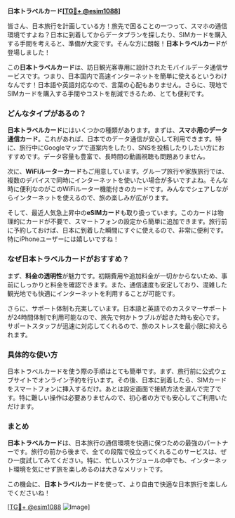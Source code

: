 **日本トラベルカード[[TG💪+ @esim1088](https://t.me/s/esim1088)]**

皆さん、日本旅行を計画している方！旅先で困ることの一つって、スマホの通信環境ですよね？日本に到着してからデータプランを探したり、SIMカードを購入する手間を考えると、準備が大変です。そんな方に朗報！**日本トラベルカード**が登場しました！

この**日本トラベルカード**は、訪日観光客専用に設計されたモバイルデータ通信サービスです。つまり、日本国内で高速インターネットを簡単に使えるというわけなんです！日本語や英語対応なので、言葉の心配もありません。さらに、現地でSIMカードを購入する手間やコストを削減できるため、とても便利です。

### **どんなタイプがあるの？**

**日本トラベルカード**にはいくつかの種類があります。まずは、**スマホ用のデータ通信カード**。これがあれば、日本でのデータ通信が安心して利用できます。特に、旅行中にGoogleマップで道案内をしたり、SNSを投稿したりしたい方におすすめです。データ容量も豊富で、長時間の動画視聴も問題ありません。

次に、**WiFiルーターカード**もご用意しています。グループ旅行や家族旅行では、複数のデバイスで同時にインターネットを使いたい場合が多いですよね。そんな時に便利なのがこのWiFiルーター機能付きのカードです。みんなでシェアしながらインターネットを使えるので、旅の楽しみが広がります。

そして、最近人気急上昇中の**eSIMカード**も取り扱っています。このカードは物理的にカードが不要で、スマートフォンの設定から簡単に追加できます。旅行前に予約しておけば、日本に到着した瞬間にすぐに使えるので、非常に便利です。特にiPhoneユーザーには嬉しいですね！

### **なぜ日本トラベルカードがおすすめ？**

まず、**料金の透明性**が魅力です。初期費用や追加料金が一切かからないため、事前にしっかりと料金を確認できます。また、通信速度も安定しており、混雑した観光地でも快適にインターネットを利用することが可能です。

さらに、サポート体制も充実しています。日本語と英語でのカスタマーサポートが24時間体制で利用可能なので、旅先で何かトラブルが起きた時も安心です。サポートスタッフが迅速に対応してくれるので、旅のストレスを最小限に抑えられます。

### **具体的な使い方**

日本トラベルカードを使う際の手順はとても簡単です。まず、旅行前に公式ウェブサイトでオンライン予約を行います。その後、日本に到着したら、SIMカードをスマートフォンに挿入するだけ。あとは設定画面で接続方法を選んで完了です。特に難しい操作は必要ありませんので、初心者の方でも安心してご利用いただけます。

### **まとめ**

**日本トラベルカード**は、日本旅行の通信環境を快適に保つための最強のパートナーです。旅行の前から後まで、全ての段階で役立ってくれるこのサービスは、ぜひ一度試してみてください。特に、忙しいスケジュールの中でも、インターネット環境を気にせず旅を楽しめるのは大きなメリットです。

この機会に、**日本トラベルカード**を使って、より自由で快適な日本旅行を楽しんでくださいね！

[[TG💪+ @esim1088](https://t.me/s/esim1088) ![Image](https://i.postimg.cc/Y0z9fWf4/image.png)]